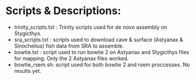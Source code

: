 # Scripts & Descriptions:

   + trinity_scripts.txt : Trinity scripts used for de novo assembly on Stygicthys.
   + sra_scripts.txt : scripts used to download cave & surface (Astyanax & Sinocheilus) fish data from SRA to assemble.
   + bowtie.txt : script used to run bowtie 2 on Astyanax and Stygicthys files for mapping. Only the 2 Astyanax files worked.
   + bowtie_rsem.sh: script used for both bowtie 2 and rsem proccesses. No results yet.
